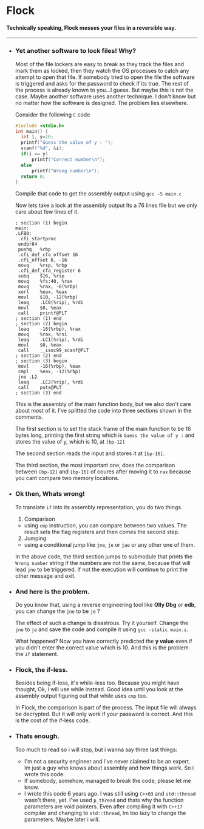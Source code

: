 # Flock
#### Technically speaking, Flock messes your files in a reversible way.
---
- ### Yet another software to lock files! Why?
   Most of the file lockers are easy to break as they track the files and mark them as locked, then they watch the OS processes to catch any attempt to open that file. If somebody tried to open the file the software is triggered and asks for the password to check if its true. The rest of the process is already known to you...I guess.
   But maybe this is not the case. Maybe another software uses another technique. I don't know but no matter how the software is designed. The problem lies elsewhere.

   Consider the following ```C``` code
   ```C
  #include <stdio.h>
  int main() {
     int i, y=10;
     printf("Guess the value of y : ");
     scanf("%d", &i);
     if(i == y)
         printf("Correct number\n");
     else
         printf("Wrong number\n");
     return 0;
  }

   ```
   Compile that code to get the assembly output using ```gcc -S main.c```
   
   Now lets take a look at the assembly output
   Its a 76 lines file but we only care about few lines of it.
   
   ```assembly
   ; section (1) begin
   main:
  .LFB0:
	.cfi_startproc
	endbr64
	pushq	%rbp
	.cfi_def_cfa_offset 16
	.cfi_offset 6, -16
	movq	%rsp, %rbp
	.cfi_def_cfa_register 6
	subq	$16, %rsp
	movq	%fs:40, %rax
	movq	%rax, -8(%rbp)
	xorl	%eax, %eax
	movl	$10, -12(%rbp)
	leaq	.LC0(%rip), %rdi
	movl	$0, %eax
	call	printf@PLT
  ; section (1) end
  ; section (2) begin
	leaq	-16(%rbp), %rax
	movq	%rax, %rsi
	leaq	.LC1(%rip), %rdi
	movl	$0, %eax
	call	__isoc99_scanf@PLT
  ; section (2) end
  ; section (3) begin
	movl	-16(%rbp), %eax
	cmpl	%eax, -12(%rbp)
	jne	.L2
	leaq	.LC2(%rip), %rdi
	call	puts@PLT
  ; section (3) end
   ```
   This is the assembly of the main function body, but we also don't care about most of it. I've splitted the code into three sections shown in the comments.
   
   The first section is to set the stack frame of the main function to be 16 bytes long, printing the first string which is ```Guess the value of y :``` and stores the value of y, which is 10, at ```[bp-12]```
   
   The second section reads the input and stores it at ```[bp-16]```.
   
   The third section, the most important one, does the comparison between ```[bp-12]``` and ```[bp-16]``` of coures after moving it to ```rax``` because you cant compare two memory locations.
   
- ### Ok then, Whats wrong!
  To translate ```if``` into its assembly representation, you do two things.
  1. Comparison
   - using ```cmp``` instruction, you can compare between two values. The result sets the flag registers and then comes the second step.
 
  2. Jumping
    - using a conditional jump like ```jne```, ```je``` or ```jae``` or any other one of them.

  In the above code, the third section jumps to submodule that prints the ```Wrong number``` string if the numbers are not the same, because that will lead ```jne``` to be triggered. If not the execution will continue to print the other message and exit. 
  
- ### And here is the problem.
  Do you know that, using a reverse engineering tool like __Olly Dbg__ or __edb__, you can change the ```jne``` to be ```je``` ?

  The effect of such a change is disastrous. Try it yourself. Change the ```jne``` to ```je``` and save the code and compile it using ```gcc -static main.s```.
  
  What happened? Now you have correctly predicted the __y value__ even if you didn't enter the correct value which is 10. And this is the problem. the ```if``` statement.
  
- ### Flock, the if-less.
  Besides being if-less, it's while-less too. Because you might have thought, Ok, i will use while instead. Good idea until you look at the assembly output figuring out that while uses ```cmp``` too.
  
  In Flock, the comparison is part of the process. The input file will always be decrypted. But it will only work if your password is correct. And this is the cost of the if-less code.
  
- ### Thats enough.
  Too much to read so i will stop, but i wanna say three last things:
    * I'm not a security engineer and i've never claimed to be an expert. Im just a guy who knows about assembly and how things work. So i wrote this code.
    * If somebody, somehow, managed to break the code, please let me know.
    * I wrote this code 6 years ago. I was still using ```C++03``` and ```std::thread``` wasn't there, yet. I've used ```p_thread``` and thats why the function parameters are void pointers. Even after compiling it with ```C++17``` compiler and changing to ```std::thread```, Im too lazy to change the parameters. Maybe later i will. 
